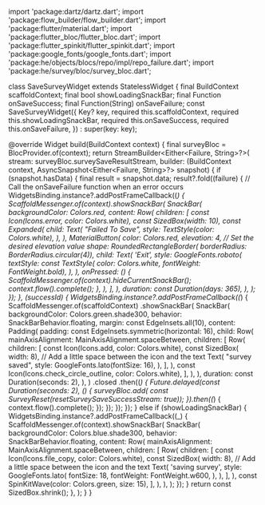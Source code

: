 import 'package:dartz/dartz.dart';
import 'package:flow_builder/flow_builder.dart';
import 'package:flutter/material.dart';
import 'package:flutter_bloc/flutter_bloc.dart';
import 'package:flutter_spinkit/flutter_spinkit.dart';
import 'package:google_fonts/google_fonts.dart';
import 'package:he/objects/blocs/repo/impl/repo_failure.dart';
import 'package:he/survey/bloc/survey_bloc.dart';

class SaveSurveyWidget extends StatelessWidget {
  final BuildContext scaffoldContext;
  final bool showLoadingSnackBar;
  final Function onSaveSuccess;
  final Function(String) onSaveFailure;
  const SaveSurveyWidget({
    Key? key,
    required this.scaffoldContext,
    required this.showLoadingSnackBar,
    required this.onSaveSuccess,
    required this.onSaveFailure,
  }) : super(key: key);

  @override
  Widget build(BuildContext context) {
    final surveyBloc = BlocProvider.of<SurveyBloc>(context);
    return StreamBuilder<Either<Failure, String>?>(
      stream: surveyBloc.surveySaveResultStream,
      builder: (BuildContext context,
          AsyncSnapshot<Either<Failure, String>?> snapshot) {
        if (snapshot.hasData) {
          final result = snapshot.data;
          result?.fold((failure) {
            // Call the onSaveFailure function when an error occurs
            WidgetsBinding.instance?.addPostFrameCallback((_) {
              ScaffoldMessenger.of(context).showSnackBar(
                SnackBar(
                  backgroundColor: Colors.red,
                  content: Row(
                    children: [
                      const Icon(Icons.error, color: Colors.white),
                      const SizedBox(width: 10),
                      const Expanded(
                        child: Text(
                          "Failed To Save",
                          style: TextStyle(color: Colors.white),
                        ),
                      ),
                      MaterialButton(
                        color: Colors.red,
                        elevation: 4, // Set the desired elevation value
                        shape: RoundedRectangleBorder(
                            borderRadius: BorderRadius.circular(4)),
                        child: Text(
                          'Exit',
                          style: GoogleFonts.roboto(
                            textStyle: const TextStyle(
                                color: Colors.white,
                                fontWeight: FontWeight.bold),
                          ),
                        ),
                        onPressed: () {
                          ScaffoldMessenger.of(context).hideCurrentSnackBar();
                          context.flow<SurveyState>().complete();
                        },
                      ),
                    ],
                  ),
                  duration: const Duration(days: 365),
                ),
              );
            });
          }, (successId) {
            WidgetsBinding.instance?.addPostFrameCallback((_) {
              ScaffoldMessenger.of(scaffoldContext)
                  .showSnackBar(
                    SnackBar(
                      backgroundColor: Colors.green.shade300,
                      behavior: SnackBarBehavior.floating,
                      margin: const EdgeInsets.all(10),
                      content: Padding(
                        padding: const EdgeInsets.symmetric(horizontal: 16),
                        child: Row(
                          mainAxisAlignment: MainAxisAlignment.spaceBetween,
                          children: [
                            Row(
                              children: [
                                const Icon(Icons.add, color: Colors.white),
                                const SizedBox(
                                    width:
                                        8), // Add a little space between the icon and the text
                                Text(
                                  "survey saved",
                                  style: GoogleFonts.lato(fontSize: 16),
                                ),
                              ],
                            ),
                            const Icon(Icons.check_circle_outline,
                                color: Colors.white),
                          ],
                        ),
                      ),
                      duration: const Duration(seconds: 2),
                    ),
                  )
                  .closed
                  .then((_) {
                Future.delayed(const Duration(seconds: 2), () {
                  surveyBloc.add(
                      const SurveyReset(resetSurveySaveSuccessStream: true));
                }).then((_) {
                  context.flow<SurveyState>().complete();
                });
              });
            });
          });
        } else if (showLoadingSnackBar) {
          WidgetsBinding.instance?.addPostFrameCallback((_) {
            ScaffoldMessenger.of(context).showSnackBar(
              SnackBar(
                backgroundColor: Colors.blue.shade300,
                behavior: SnackBarBehavior.floating,
                content: Row(
                  mainAxisAlignment: MainAxisAlignment.spaceBetween,
                  children: [
                    Row(
                      children: [
                        const Icon(Icons.file_copy, color: Colors.white),
                        const SizedBox(
                            width:
                                8), // Add a little space between the icon and the text
                        Text(
                          'saving survey',
                          style: GoogleFonts.lato(
                            fontSize: 18,
                            fontWeight: FontWeight.w600,
                          ),
                        ),
                      ],
                    ),
                    const SpinKitWave(color: Colors.green, size: 15),
                  ],
                ),
              ),
            );
          });
        }
        return const SizedBox.shrink();
      },
    );
  }
}
